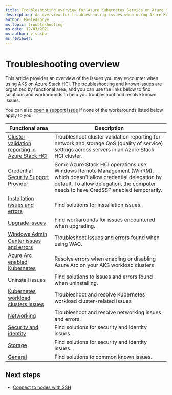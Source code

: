 ```yaml
---
title: Troubleshooting overview for Azure Kubernetes Service on Azure Stack HCI 
description: An overview for troubleshooting issues when using Azure Kubernetes Service on Azure Stack HCI. 
author: EkeleAsonye
ms.topic: troubleshooting
ms.date: 12/03/2021
ms.author: v-susbo
ms.reviewer: 
---
```


# Troubleshooting overview

This article provides an overview of the issues you may encounter when using AKS on Azure Stack HCI. The troubleshooting and known issues are organized by functional area, and you can use the links below to find solutions and workarounds to help you troubleshoot and resolve known issues. 

You can also [open a support issue](./help-support.md) if none of the workarounds listed below apply to you.

|  Functional area  |   Description  |
| --------------   |  ----------------  |
| [Cluster validation reporting in Azure Stack HCI](/azure-stack/hci/manage/validate-qos) | Troubleshoot cluster validation reporting for network and storage QoS (quality of service) settings across servers in an Azure Stack HCI cluster. |
| [Credential Security Support Provider](/azure-stack/hci/manage/troubleshoot-credssp) |  Some Azure Stack HCI operations use Windows Remote Management (WinRM), which doesn't allow credential delegation by default. To allow delegation, the computer needs to have CredSSP enabled temporarily. |
| [Installation issues and errors](known-issues-installation.md)  | Find solutions for installation issues. |
| [Upgrade issues](known-issues-upgrade.md)  | Find workarounds for issues encountered when upgrading. |
| [Windows Admin Center issues and errors](known-issues-windows-admin-center.md) | Troubleshoot issues and errors found when using WAC. |
| [Azure Arc enabled Kubernetes](known-issues-arc.md) | Resolve errors when enabling or disabling Azure Arc on your AKS workload clusters |
| Uninstall issues | Find solutions to issues and errors found when uninstalling. |
| [Kubernetes workload clusters issues](known-issues-workload-clusters.md) | Troubleshoot and resolve Kubernetes workload cluster-related issues |
| [Networking](known-issues-networking.md) | Troubleshoot and resolve networking issues and errors. |
| [Security and identity](known-issues-security.md) | Find solutions for security and identity issues. |
| [Storage](known-issues-storage.md) | Find solutions for security and identity issues. |
| [General](known-issues.md)   |  Find solutions to common known issues. |


## Next steps

- [Connect to nodes with SSH](ssh-connection.md)